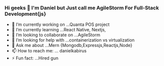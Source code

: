 ### Hi geeks 👋 I'm Daniel but Just call me AgileStorm For Full-Stack Development{js}



- 🔭 I’m currently working on ...Quanta POS project
- 🌱 I’m currently learning ...React Native, Nextjs, 
- 👯 I’m looking to collaborate on ...AgileStorm
- 🤔 I’m looking for help with ...containerization vs virtualization
- 💬 Ask me about ...Mern {Mongodb,Expressjs,Reactjs,Node}
- 📫 How to reach me: ... danielkabirus
- ⚡ Fun fact: ...Hired gun

